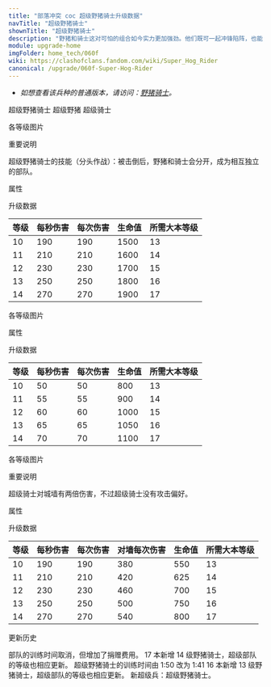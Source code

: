 ```yaml
---
title: "部落冲突 coc 超级野猪骑士升级数据"
navTitle: "超级野猪骑士"
shownTitle: "超级野猪骑士"
description: "野猪和骑士这对可怕的组合如今实力更加强劲。他们既可一起冲锋陷阵，也能分开行动，继续并肩作战。"
module: upgrade-home
imgFolder: home_tech/060f
wiki: https://clashofclans.fandom.com/wiki/Super_Hog_Rider
canonical: /upgrade/060f-Super-Hog-Rider
---
```


- *如想查看该兵种的普通版本，请访问：[野猪骑士](/upgrade/0081-Hog-Rider)。*

<SwitchTabs contentClass="cp-unit-items" :stickyTabs="true" :pageTabs="true">
    <SwitchTab tabId="cp-unit-item-0" :activeTab="true">超级野猪骑士</SwitchTab>
    <SwitchTab tabId="cp-unit-item-1">超级野猪</SwitchTab>
    <SwitchTab tabId="cp-unit-item-2">超级骑士</SwitchTab>
</SwitchTabs>

<!-- ↓↓↓ 超级野猪骑士 ↓↓↓ -->
<SwitchTabGroup id="cp-unit-item-0" class="cp-unit-items">
<UnitInfo :folder="$frontmatter.imgFolder" imgSrc="Super_Hog_Rider_info.png" imgAlt="超级野猪骑士"
    description="野猪和骑士这对可怕的组合如今实力更加强劲。他们既可一起冲锋陷阵，也能分开行动，继续并肩作战。" />

<SmallTitle>各等级图片</SmallTitle>

<Panel>
    <UnitImgGroup :folder="$frontmatter.imgFolder">
        <UnitImg imgTitle="所有等级" imgSrc="Super_Hog_Rider10.png" />
    </UnitImgGroup>
</Panel>

<SmallTitle>重要说明</SmallTitle>

超级野猪骑士的技能（分头作战）：被击倒后，野猪和骑士会分开，成为相互独立的部队。

<SmallTitle>属性</SmallTitle>

<UnitProperties>
    <UnitProperty pKey="部队类型" pValue="地面近战单位" />
    <UnitProperty pKey="攻击偏好" pValue="防御建筑 (偏好类型 1)" :isDefensePreferredTroop="true" />
    <UnitProperty pKey="伤害类型" pValue="单体伤害" />
    <UnitProperty pKey="攻击的目标" pValue="仅地面目标" />
    <UnitProperty pKey="占据人口" pValue="12" />
    <UnitProperty pKey="移动速度" pValue="3 格/秒" />
    <UnitProperty pKey="攻击速度" pValue="1 秒/次" />
    <UnitProperty pKey="攻击距离" pValue="0.6 格" />
    <UnitProperty pKey="最低野猪骑士等级" pValue="10" />
    <UnitProperty pKey="最低大本等级" pValue="13" />
    <UnitProperty pKey="强化费用" pValue="2.5 万黑油" />
    <UnitProperty pKey="强化有效期" pValue="3 天" />
    <UnitProperty pKey="训练时间" pValue="无" trainingSystem="2025" />
    <UnitProperty pKey="捐赠费用" pValue="6,6,270,Dark_Elixir" :isDonationCost="true" />
</UnitProperties>

<SmallTitle>升级数据</SmallTitle>

<UnitTable>

| 等级 |  每秒伤害  |  每次伤害  | 生命值 |所需大本等级|
| ---- |    ----   |    ----   |  ---- |    ----   |
|  10  |    190    |    190    |  1500 |     13    |
|  11  |    210    |    210    |  1600 |     14    |
|  12  |    230    |    230    |  1700 |     15    |
|  13  |    250    |    250    |  1800 |     16    |
|  14  |    270    |    270    |  1900 |     17    |
</UnitTable>
</SwitchTabGroup>

<!-- ↓↓↓ 超级野猪 ↓↓↓ -->
<SwitchTabGroup id="cp-unit-item-1" class="cp-unit-items">
<UnitInfo :folder="$frontmatter.imgFolder" imgSrc="Super_Hog_info.png" imgAlt="超级野猪"
    description="没有骑士的野猪也能跃过城墙、攻击防御建筑。所以骑士一开始存在的意义是什么？" />

<SmallTitle>各等级图片</SmallTitle>

<Panel>
    <UnitImgGroup :folder="$frontmatter.imgFolder">
        <UnitImg imgTitle="所有等级" imgSrc="Super_Hog10.png" />
    </UnitImgGroup>
</Panel>

<SmallTitle>属性</SmallTitle>

<UnitProperties>
    <UnitProperty pKey="部队类型" pValue="地面近战单位" />
    <UnitProperty pKey="攻击偏好" pValue="防御建筑 (偏好类型 1)" :isDefensePreferredTroop="true" />
    <UnitProperty pKey="伤害类型" pValue="单体伤害" />
    <UnitProperty pKey="攻击的目标" pValue="仅地面目标" />
    <UnitProperty pKey="移动速度" pValue="4 格/秒" />
    <UnitProperty pKey="攻击速度" pValue="1 秒/次" />
    <UnitProperty pKey="攻击距离" pValue="0.6 格" />
</UnitProperties>

<SmallTitle>升级数据</SmallTitle>

<UnitTable>

| 等级 |  每秒伤害  |  每次伤害  | 生命值 |所需大本等级|
| ---- |    ----   |    ----   |  ---- |    ----   |
|  10  |     50    |     50    |   800 |     13    |
|  11  |     55    |     55    |   900 |     14    |
|  12  |     60    |     60    |  1000 |     15    |
|  13  |     65    |     65    |  1050 |     16    |
|  14  |     70    |     70    |  1100 |     17    |
</UnitTable>
</SwitchTabGroup>

<!-- ↓↓↓ 超级骑士 ↓↓↓ -->
<SwitchTabGroup id="cp-unit-item-2" class="cp-unit-items">
<UnitInfo :folder="$frontmatter.imgFolder" imgSrc="Super_Rider_info.png" imgAlt="超级骑士"
    description="没有野猪的骑士依旧势不可挡，他会抡起锤子攻击所有周围的目标。" />

<SmallTitle>各等级图片</SmallTitle>

<Panel>
    <UnitImgGroup :folder="$frontmatter.imgFolder">
        <UnitImg imgTitle="所有等级" imgSrc="Super_Rider10.png" />
    </UnitImgGroup>
</Panel>

<SmallTitle>重要说明</SmallTitle>

超级骑士对城墙有两倍伤害，不过超级骑士没有攻击偏好。

<SmallTitle>属性</SmallTitle>

<UnitProperties>
    <UnitProperty pKey="部队类型" pValue="地面近战单位" />
    <UnitProperty pKey="攻击偏好" pValue="无" />
    <UnitProperty pKey="伤害类型" pValue="单体伤害" />
    <UnitProperty pKey="攻击的目标" pValue="仅地面目标" />
    <UnitProperty pKey="移动速度" pValue="2 格/秒" />
    <UnitProperty pKey="攻击速度" pValue="1 秒/次" />
    <UnitProperty pKey="攻击距离" pValue="0.4 格" />
</UnitProperties>

<SmallTitle>升级数据</SmallTitle>

<UnitTable>

| 等级 | 每秒伤害 | 每次伤害 | 对墙每次伤害 | 生命值 |所需大本等级|
| ---- |   ----  |   ----  |     ----    |  ---- |    ----   |
|  10  |   190   |   190   |     380     |  550  |     13    |
|  11  |   210   |   210   |     420     |  625  |     14    |
|  12  |   230   |   230   |     460     |  700  |     15    |
|  13  |   250   |   250   |     500     |  750  |     16    |
|  14  |   270   |   270   |     540     |  800  |     17    |
</UnitTable>
</SwitchTabGroup>

<!-- ↓↓↓ 公共部分 ↓↓↓ -->
<SmallTitle>更新历史</SmallTitle>

<Timeline>
    <TimelineItem date="2025/03/27">
        <TimelineRow>部队的训练时间取消，但增加了捐赠费用。</TimelineRow>
    </TimelineItem>
    <TimelineItem date="2025/03/24">
        <TimelineRow>17 本新增 14 级野猪骑士，超级部队的等级也相应更新。</TimelineRow>
    </TimelineItem>
    <TimelineItem date="2025/02/10">
        <TimelineRow>超级野猪骑士的训练时间由 1:50 改为 1:41</TimelineRow>
    </TimelineItem>
    <TimelineItem date="2024/02/27">
        <TimelineRow>16 本新增 13 级野猪骑士，超级部队的等级也相应更新。</TimelineRow>
    </TimelineItem>
    <TimelineItem date="2023/06/12">
        <TimelineRow>新超级兵：超级野猪骑士。</TimelineRow>
    </TimelineItem>
    <TimelineItem :historyBottom="true" />
</Timeline>